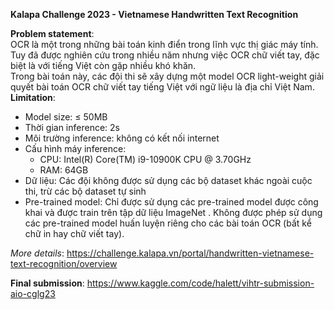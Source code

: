 **Kalapa Challenge 2023 - Vietnamese Handwritten Text Recognition**

**Problem statement**: <Br>
OCR là một trong những bài toán kinh điển trong lĩnh vực thị giác máy tính. Tuy đã được nghiên cứu trong nhiều năm nhưng việc OCR chữ viết tay, đặc biệt là với tiếng Việt còn gặp nhiều khó khăn. <Br>
Trong bài toán này, các đội thi sẽ xây dựng một model OCR light-weight giải quyết bài toán OCR chữ viết tay tiếng Việt với ngữ liệu là địa chỉ Việt Nam. <Br>
**Limitation**:
- Model size: ≤ 50MB
- Thời gian inference: 2s
- Môi trường inference: không có kết nối internet
- Cấu hình máy inference:
  - CPU: Intel(R) Core(TM) i9-10900K CPU @ 3.70GHz
  - RAM: 64GB
- Dữ liệu: Các đội không được sử dụng các bộ dataset khác ngoài cuộc thi, trừ các bộ dataset tự sinh
- Pre-trained model: Chỉ được sử dụng các pre-trained model được công khai và được train trên tập dữ liệu ImageNet . Không được phép sử dụng các pre-trained model huấn luyện riêng cho các bài toán OCR (bất kể chữ in hay chữ viết tay). <Br>

*More details*: https://challenge.kalapa.vn/portal/handwritten-vietnamese-text-recognition/overview

**Final submission**:
https://www.kaggle.com/code/halett/vihtr-submission-aio-cglg23
